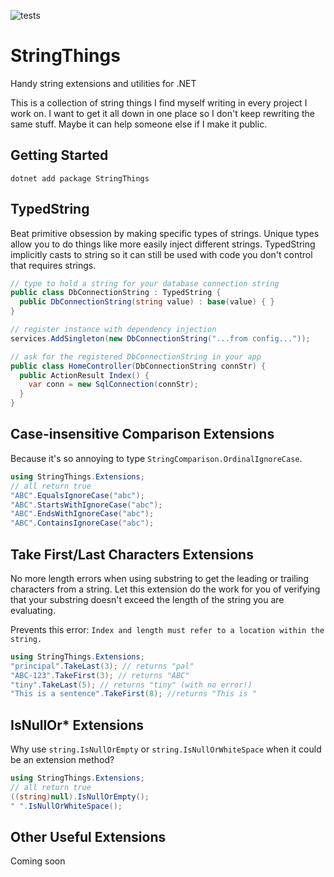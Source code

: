 ![tests](https://github.com/dlumpp/StringThings/workflows/CICD/badge.svg)

# StringThings
Handy string extensions and utilities for .NET

This is a collection of string things I find myself writing in every project I work on. I want to get it all down in one place so I don't keep rewriting the same stuff. Maybe it can help someone else if I make it public.

## Getting Started
`dotnet add package StringThings`

## TypedString
Beat primitive obsession by making specific types of strings. Unique types allow you to do things like more easily inject different strings. TypedString implicitly casts to string so it can still be used with code you don't control that requires strings.

```cs
// type to hold a string for your database connection string
public class DbConnectionString : TypedString {
  public DbConnectionString(string value) : base(value) { }
}

// register instance with dependency injection
services.AddSingleton(new DbConnectionString("...from config..."));

// ask for the registered DbConnectionString in your app
public class HomeController(DbConnectionString connStr) {
  public ActionResult Index() {
    var conn = new SqlConnection(connStr);   
  }
}
```

## Case-insensitive Comparison Extensions
Because it's so annoying to type `StringComparison.OrdinalIgnoreCase`.

```cs
using StringThings.Extensions;
// all return true
"ABC".EqualsIgnoreCase("abc");
"ABC".StartsWithIgnoreCase("abc");
"ABC".EndsWithIgnoreCase("abc");
"ABC".ContainsIgnoreCase("abc");
```

## Take First/Last Characters Extensions
No more length errors when using substring to get the leading or trailing characters from a string. Let this extension do the work for you of verifying that your substring doesn't exceed the length of the string you are evaluating.

Prevents this error:
`Index and length must refer to a location within the string.`

```cs
using StringThings.Extensions;
"principal".TakeLast(3); // returns "pal"
"ABC-123".TakeFirst(3); // returns "ABC"
"tiny".TakeLast(5); // returns "tiny" (with no error!)
"This is a sentence".TakeFirst(8); //returns "This is "
```

## IsNullOr* Extensions
Why use `string.IsNullOrEmpty` or `string.IsNullOrWhiteSpace` when it could be an extension method?

```cs
using StringThings.Extensions;
// all return true
((string)null).IsNullOrEmpty();
" ".IsNullOrWhiteSpace();
```

## Other Useful Extensions
Coming soon
